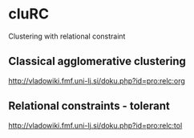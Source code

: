 # cluRC
Clustering with relational constraint

## Classical agglomerative clustering
http://vladowiki.fmf.uni-lj.si/doku.php?id=pro:relc:org

## Relational constraints - tolerant

http://vladowiki.fmf.uni-lj.si/doku.php?id=pro:relc:tol
